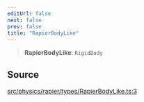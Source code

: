 ```yaml
---
editUrl: false
next: false
prev: false
title: "RapierBodyLike"
---
```


> **RapierBodyLike**: `RigidBody`

## Source

[src/physics/rapier/types/RapierBodyLike.ts:3](https://github.com/relishinc/dill-pixel/blob/c79d8e8552aaa0f13a29535c819ae67d025b4669/src/physics/rapier/types/RapierBodyLike.ts#L3)
